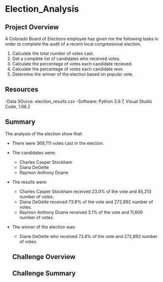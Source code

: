 # Election_Analysis

## Project Overview
A Colorado Board of Elections employee has given me the following tasks in order to complete the audit of a recent local congressional election.

1. Calculate the total number of votes cast.
2. Get a complete list of candidates who received votes.
3. Calculate the percentage of votes each candidate recieved.
4. Calculate the percentage of votes each candidate won.
5. Determine the winner of the election based on popular vote.

## Resources
-Data SOurce: election_results.csv
-Software: Python 3.9.7, Visual Studio Code, 1.66.2

## Summary
The analysis of the election show that:
- There were 369,711 votes cast in the election.
- The candidates were:
  - Charles Casper Stockham
  - Diana DeGette
  - Raymon Anthony Doane
- The results were:
  - Charles Casper Stockham received 23.0% of the vote and 85,213 number of votes.
  - Diana DeGette received 73.8% of the vote and 272,892 number of votes.
  - Raymon Anthony Doane received 3.1% of the vote and 11,606 number of votes.
- The winner of the election was:
  - Diane DeGette who received 73.8% of the vote and 272,892 number of votes.
  
  ## Challenge Overview
  
  ## Challenge Summary
  
